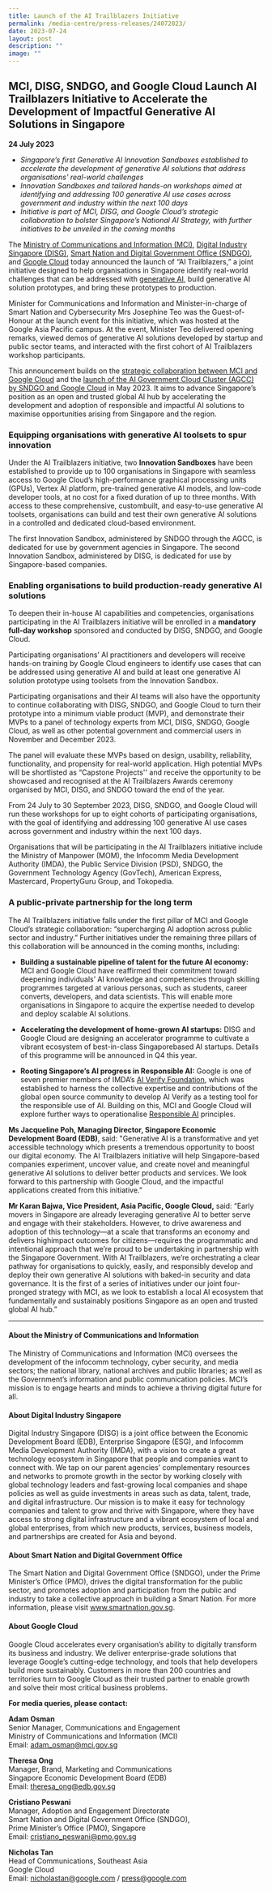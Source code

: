 ```yaml
---
title: Launch of the AI Trailblazers Initiative
permalink: /media-centre/press-releases/24072023/
date: 2023-07-24
layout: post
description: ""
image: ""
---
```

## MCI, DISG, SNDGO, and Google Cloud Launch AI Trailblazers Initiative to Accelerate the Development of Impactful Generative AI Solutions in Singapore


**24 July 2023**

*   _Singapore’s first Generative AI Innovation Sandboxes established to accelerate the development of generative AI solutions that address organisations' real-world challenges_
*   _Innovation Sandboxes and tailored hands-on workshops aimed at identifying and addressing 100 generative AI use cases across government and industry within the next 100 days_ 
*   _Initiative is part of MCI, DISG, and Google Cloud’s strategic collaboration to bolster Singapore’s National AI Strategy, with further initiatives to be unveiled in the coming months_

The [ Ministry of Communications and Information (MCI)](https://www.mci.gov.sg), [ Digital Industry Singapore (DISG)](https://www.imda.gov.sg/disg), [Smart Nation and Digital Government Office (SNDGO)](https://www.smartnation.gov.sg/about-smart-nation/sndgg), and [Google Cloud](https://cloud.google.com/) today announced the launch of “AI Trailblazers,” a joint initiative designed to help organisations in Singapore identify real-world challenges that can be addressed with [generative AI](https://cloud.google.com/use-cases/generative-ai), build generative AI solution prototypes, and bring these prototypes to production.

Minister for Communications and Information and Minister-in-charge of Smart Nation and Cybersecurity Mrs Josephine Teo was the Guest-of-Honour at the launch event for this initiative, which was hosted at the Google Asia Pacific campus. At the event, Minister Teo delivered opening remarks, viewed demos of generative AI solutions developed by startup and public sector teams, and interacted with the first cohort of AI Trailblazers workshop participants.

This announcement builds on the [strategic collaboration between MCI and Google Cloud](https://www.mci.gov.sg/pressroom/news-and-stories/pressroom/2023/5/developing-singapore-into-an-open-and-trusted-global-ai-hub) and the [launch of the AI Government Cloud Cluster (AGCC) by SNDGO and Google Cloud](https://www.smartnation.gov.sg/media-centre/press-releases/31052023/) in May 2023. It aims to advance Singapore’s position as an open and trusted global AI hub by accelerating the development and adoption of responsible and impactful AI solutions to maximise opportunities arising from Singapore and the region.

### Equipping organisations with generative AI toolsets to spur innovation

Under the AI Trailblazers initiative, two **Innovation Sandboxes** have been established to provide up to 100 organisations in Singapore with seamless access to Google Cloud’s high-performance graphical processing units (GPUs), Vertex AI platform, pre-trained generative AI models, and low-code developer tools, at no cost for a fixed duration of up to three months. With access to these comprehensive, custombuilt, and easy-to-use generative AI toolsets, organisations can build and test their own generative AI solutions in a controlled and dedicated cloud-based environment.

The first Innovation Sandbox, administered by SNDGO through the AGCC, is dedicated for use by government agencies in Singapore. The second Innovation Sandbox, administered by DISG, is dedicated for use by Singapore-based companies.

### Enabling organisations to build production-ready generative AI solutions

To deepen their in-house AI capabilities and competencies, organisations participating in the AI Trailblazers initiative will be enrolled in a **mandatory full-day workshop** sponsored and conducted by DISG, SNDGO, and Google Cloud.

Participating organisations’ AI practitioners and developers will receive hands-on training by Google Cloud engineers to identify use cases that can be addressed using generative AI and build at least one generative AI solution prototype using toolsets from the Innovation Sandbox.

Participating organisations and their AI teams will also have the opportunity to continue collaborating with DISG, SNDGO, and Google Cloud to turn their prototype into a minimum viable product (MVP), and demonstrate their MVPs to a panel of technology experts from MCI, DISG, SNDGO, Google Cloud, as well as other potential government and commercial users in November and December 2023.

The panel will evaluate these MVPs based on design, usability, reliability, functionality, and propensity for real-world application. High potential MVPs will be shortlisted as “Capstone Projects'' and receive the opportunity to be showcased and recognised at the AI Trailblazers Awards ceremony organised by MCI, DISG, and SNDGO toward the end of the year.

From 24 July to 30 September 2023, DISG, SNDGO, and Google Cloud will run these workshops for up to eight cohorts of participating organisations, with the goal of identifying and addressing 100 generative AI use cases across government and industry within the next 100 days.

Organisations that will be participating in the AI Trailblazers initiative include the Ministry of Manpower (MOM), the Infocomm Media Development Authority (IMDA), the Public Service Division (PSD), SNDGO, the Government Technology Agency (GovTech), American Express, Mastercard, PropertyGuru Group, and Tokopedia.

### A public-private partnership for the long term

The AI Trailblazers initiative falls under the first pillar of MCI and Google Cloud’s strategic collaboration: “supercharging AI adoption across public sector and industry.” Further initiatives under the remaining three pillars of this collaboration will be announced in the coming months, including:

* **Building a sustainable pipeline of talent for the future AI economy:** MCI and Google Cloud have reaffirmed their commitment toward deepening individuals’ AI knowledge and competencies through skilling programmes targeted at various personas, such as students, career converts, developers, and data scientists. This will enable more organisations in Singapore to acquire the expertise needed to develop and deploy scalable AI solutions.

* **Accelerating the development of home-grown AI startups:** DISG and Google Cloud are designing an accelerator programme to cultivate a vibrant ecosystem of best-in-class Singaporebased AI startups. Details of this programme will be announced in Q4 this year.

* **Rooting Singapore’s AI progress in Responsible AI:** Google is one of seven premier members of IMDA’s [AI Verify Foundation](https://www.pdpc.gov.sg/news-and-events/announcements/2023/06/launch-of-ai-verify-foundation-to-shape-the-future-of-ai-standards-through-collaboration), which was established to harness the collective expertise and contributions of the global open source community to develop AI Verify as a testing tool for the responsible use of AI. Building on this, MCI and Google Cloud will explore further ways to operationalise [Responsible AI](https://cloud.google.com/responsible-ai) principles.

**Ms Jacqueline Poh, Managing Director, Singapore Economic Development Board (EDB)**, said: "Generative AI is a transformative and yet accessible technology which presents a tremendous opportunity to boost our digital economy. The AI Trailblazers initiative will help Singapore-based companies experiment, uncover value, and create novel and meaningful generative AI solutions to deliver better products and services. We look forward to this partnership with Google Cloud, and the impactful applications created from this initiative.”

**Mr Karan Bajwa, Vice President, Asia Pacific, Google Cloud,** said: “Early movers in Singapore are already leveraging generative AI to better serve and engage with their stakeholders. However, to drive awareness and adoption of this technology—at a scale that transforms an economy and delivers highimpact outcomes for citizens—requires the programmatic and intentional approach that we’re proud to be undertaking in partnership with the Singapore Government. With AI Trailblazers, we’re orchestrating a clear pathway for organisations to quickly, easily, and responsibly develop and deploy their own generative AI solutions with baked-in security and data governance. It is the first of a series of initiatives under our joint four-pronged strategy with MCI, as we look to establish a local AI ecosystem that fundamentally and sustainably positions Singapore as an open and trusted global AI hub.”

***

#### About the Ministry of Communications and Information 

The Ministry of Communications and Information (MCI) oversees the development of the infocomm technology, cyber security, and media sectors; the national library, national archives and public libraries; as well as the Government’s information and public communication policies. MCI’s mission is to engage hearts and minds to achieve a thriving digital future for all.
	
#### About Digital Industry Singapore
Digital Industry Singapore (DISG) is a joint office between the Economic Development Board (EDB), Enterprise Singapore (ESG), and Infocomm Media Development Authority (IMDA), with a vision to create a great technology ecosystem in Singapore that people and companies want to connect with. We tap on our parent agencies’ complementary resources and networks to promote growth in the sector by working closely with global technology leaders and fast-growing local companies and shape policies as well as guide investments in areas such as data, talent, trade, and digital infrastructure. Our mission is to make it easy for technology companies and talent to grow and thrive with Singapore, where they have access to strong digital infrastructure and a vibrant ecosystem of local and global enterprises, from which new products, services, business models, and partnerships are created for Asia and beyond.
	
#### About Smart Nation and Digital Government Office

The Smart Nation and Digital Government Office (SNDGO), under the Prime Minister’s Office (PMO), drives the digital transformation for the public sector, and promotes adoption and participation from the public and industry to take a collective approach in building a Smart Nation. For more information, please visit www.smartnation.gov.sg.
	
#### About Google Cloud
Google Cloud accelerates every organisation’s ability to digitally transform its business and industry. We deliver enterprise-grade solutions that leverage Google’s cutting-edge technology, and tools that help developers build more sustainably. Customers in more than 200 countries and territories turn to Google Cloud as their trusted partner to enable growth and solve their most critical business problems.
	
**For media queries, please contact:**

**Adam Osman**<br> 
Senior Manager, Communications and Engagement<br>
Ministry of Communications and Information (MCI) <br>
Email: [adam_osman@mci.gov.sg](mailto:Adam_OSMAN@mci.gov.sg)

**Theresa Ong**<br>
Manager, Brand, Marketing and Communications <br>
Singapore Economic Development Board (EDB)<br>
Email: [theresa_ong@edb.gov.sg](mailto:Adam_OSMAN@mci.gov.sg )

**Cristiano Peswani** <br>
Manager, Adoption and Engagement Directorate<br>
Smart Nation and Digital Government Office (SNDGO), <br>
Prime Minister’s Office (PMO), Singapore<br>
Email: [cristiano_peswani@pmo.gov.sg](mailto:cristiano_peswani@pmo.gov.sg)

**Nicholas Tan**<br>
Head of Communications, Southeast Asia<br>
Google Cloud<br>
Email: [nicholastan@google.com](mailto:nicholastan@google.com) / [press@google.com](mailto:press@google.com)